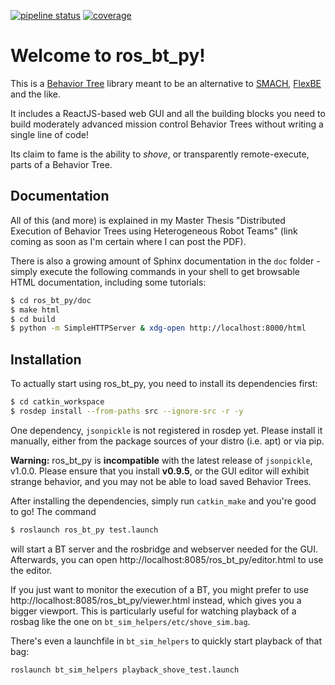 [![pipeline status](/../badges/master/pipeline.svg)](/) [![coverage](/../badges/master/coverage.svg)](/)

# Welcome to ros_bt_py!

This is a [Behavior
Tree](https://en.wikipedia.org/wiki/Behavior_tree_(artificial_intelligence,_robotics_and_control))
library meant to be an alternative to
[SMACH](http://wiki.ros.org/smach),
[FlexBE](http://wiki.ros.org/flexbe) and the like.

It includes a ReactJS-based web GUI and all the building blocks you
need to build moderately advanced mission control Behavior Trees
without writing a single line of code!

Its claim to fame is the ability to *shove*, or transparently
remote-execute, parts of a Behavior Tree.

## Documentation

All of this (and more) is explained in my Master Thesis "Distributed
Execution of Behavior Trees using Heterogeneous Robot Teams" (link
coming as soon as I'm certain where I can post the PDF).

There is also a growing amount of Sphinx documentation in the `doc`
folder - simply execute the following commands in your shell to get
browsable HTML documentation, including some tutorials:

```bash
$ cd ros_bt_py/doc
$ make html
$ cd build
$ python -m SimpleHTTPServer & xdg-open http://localhost:8000/html
```

## Installation

To actually start using ros_bt_py, you need to install its dependencies first:

```bash
$ cd catkin_workspace
$ rosdep install --from-paths src --ignore-src -r -y
```

One dependency, `jsonpickle` is not registered in rosdep yet. Please
install it manually, either from the package sources of your distro
(i.e. apt) or via pip.

**Warning:** ros_bt_py is **incompatible** with the latest release of
`jsonpickle`, v1.0.0. Please ensure that you install **v0.9.5**, or
the GUI editor will exhibit strange behavior, and you may not be able
to load saved Behavior Trees.

After installing the dependencies, simply run `catkin_make` and you're
good to go! The command

```bash
$ roslaunch ros_bt_py test.launch
```

will start a BT server and the rosbridge and webserver needed for the
GUI. Afterwards, you can open
http://localhost:8085/ros_bt_py/editor.html to use the editor.

If you just want to monitor the execution of a BT, you might prefer to
use http://localhost:8085/ros_bt_py/viewer.html instead, which gives
you a bigger viewport. This is particularly useful for watching
playback of a rosbag like the one on
`bt_sim_helpers/etc/shove_sim.bag`.

There's even a launchfile in `bt_sim_helpers` to quickly start
playback of that bag:

```
roslaunch bt_sim_helpers playback_shove_test.launch
```
